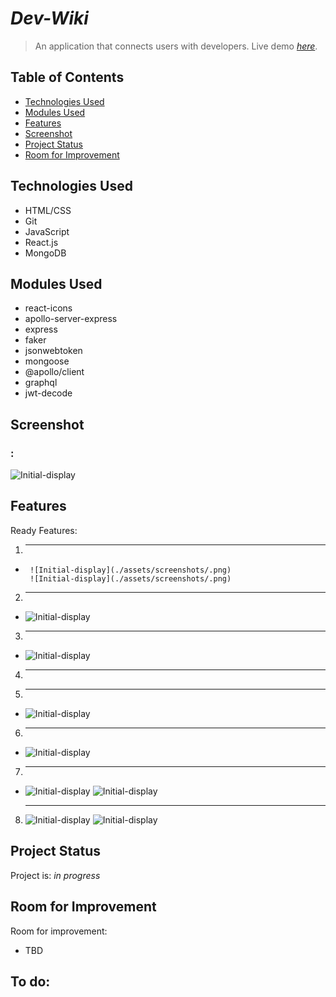 # _Dev-Wiki_
> An application that connects users with developers.
> Live demo [_here_](https://dev-wiki-io.herokuapp.com/). 

## Table of Contents
* [Technologies Used](#technologies-used)
* [Modules Used](#modules-used)
* [Features](#features)
* [Screenshot](#screenshot)
* [Project Status](#project-status)
* [Room for Improvement](#room-for-improvement)

## Technologies Used
- HTML/CSS
- Git
- JavaScript
- React.js
- MongoDB

## Modules Used
- react-icons
- apollo-server-express
- express
- faker
- jsonwebtoken
- mongoose
- @apollo/client
- graphql
- jwt-decode


## Screenshot
### :
![Initial-display](./assets/screenshots/.png)


## Features
Ready Features:
1. ****
- 
       ![Initial-display](./assets/screenshots/.png)
       ![Initial-display](./assets/screenshots/.png)


2. ****
-       
  ![Initial-display](./assets/screenshots/.png)

3. ****
- 
    ![Initial-display](./assets/screenshots/.png)
    
4. ****    

5. **** 
-
    ![Initial-display](./assets/screenshots/.png)

6. ****
- 
    ![Initial-display](./assets/screenshots/.png)    
    
7. ****
- 
    ![Initial-display](./assets/screenshots/.png)
    ![Initial-display](./assets/screenshots/.png)


8. ****
    ![Initial-display](./assets/screenshots/.png)
    ![Initial-display](./assets/screenshots/.png)


## Project Status
Project is: _in progress_


## Room for Improvement
Room for improvement:
- TBD

To do:
- 
